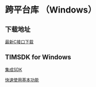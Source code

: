 # 跨平台库 （Windows）

## 下载地址

[最新C接口下载](https://imsdk-1252463788.cos.ap-guangzhou.myqcloud.com/4.4.900/cross-platfrom/TIM_Cross_Platform_Windows_latest.zip)

## TIMSDK for Windows

[集成SDK](https://github.com/tencentyun/TIMSDK/blob/master/Doc/Windows/%E4%B8%80%E5%88%86%E9%92%9F%E9%9B%86%E6%88%90SDK(Window).md)

[快速使用基本功能](https://github.com/tencentyun/TIMSDK/blob/master/Doc/Windows/%E5%BF%AB%E9%80%9F%E8%B0%83%E9%80%9A%E5%9F%BA%E6%9C%AC%E5%8A%9F%E8%83%BD(Windows).md)
